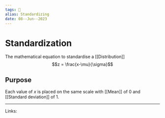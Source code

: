 ```yaml
---
tags: 🌱
alias: Standardizing
date: 08--Jun--2023
---
```


# Standardization
The mathematical equation to standardise a [[Distribution]]
$$z = \frac{x-\mu}{\sigma}$$
## Purpose
Each value of $x$ is placed on the same scale with [[Mean]] of 0 and [[Standard deviation]] of 1.

---
Links: 